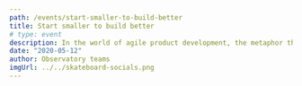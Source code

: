 ```yaml
---
path: /events/start-smaller-to-build-better
title: Start smaller to build better
# type: event
description: In the world of agile product development, the metaphor that it is smarter to build a skateboard than it is to build a car is well-known.
date: "2020-05-12"
author: Observatory teams
imgUrl: ../../skateboard-socials.png
---
```

